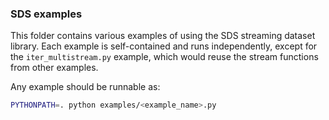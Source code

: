 ### SDS examples

This folder contains various examples of using the SDS streaming dataset library.
Each example is self-contained and runs independently, except for the `iter_multistream.py` example, which would reuse the stream functions from other examples.

Any example should be runnable as:
```bash
PYTHONPATH=. python examples/<example_name>.py
```
